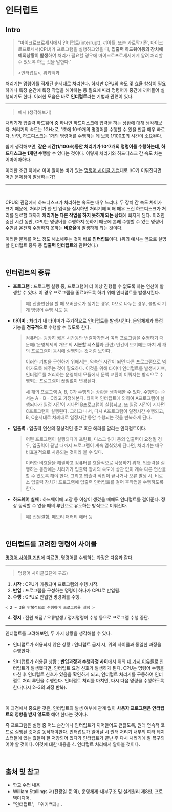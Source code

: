 # 인터럽트 

## Intro

> "마이크로프로세서에서 인터럽트(interrupt), 끼어듦, 또는 가로막기란, 마이크로프로세서(CPU)가 프로그램을 실행하고있을 때, **입출력 하드웨어등의 장치에 예외상황이 발생**하여 처리가 필요할 경우에 마이크로프로세서에게 알려 처리할 수 있도록 하는 것을 말한다." 
> 
> <인터럽트>, 위키백과

처리기는 명령어를 적재된 순서대로 처리한다. 하지만 CPU의 속도 및 효율 향상이 필요하거나 특정 순간에 특정 작업을 해야하는 등 필요에 따라 명령어가 중간에 끼어들어 실행되기도 한다. 이러한 모습은 바로 **인터럽트**라는 기법과 관련이 있다.

*****
> 예시 (생각해보기)
> 
  처리기가 입출력 하드웨어 중 하나인 하드디스크에 입력을 하는 상황에 대해 생각해보자. 처리기의 속도는 1GHz로, 1초에 10^9개의 명령어를 수행할 수 있을 만큼 매우 빠르다. 반면, 하드디스크는 1개의 명령어를 수행하는 데 보통 1/100초의 시간이 소요된다. 
  
  쉽게 생각해보면, **같은 시간(1/100초)동안 처리기가 10^7개의 명령어를 수행하는데, 하드디스크는 1개만 수행**할 수 있다는 것이다. 이렇게 처리기와 하드디스크 간 속도 차는 어마어마하다.
  
  이러한 조건 하에서 이미 알아본 바가 있는 [명령어 사이클 기법](https://github.com/kmkim2689/CS/blob/main/OS/%EB%AA%85%EB%A0%B9%EC%96%B4%20%EC%82%AC%EC%9D%B4%ED%81%B4.md)대로 I/O가 이뤄진다면 어떤 문제점이 발생하는가?
*****

<br/>

   CPU의 관점에서 하드디스크가 처리하는 속도는 매우 느리다. 두 장치 간 속도 차이가 크기 때문에, 처리기가 한 번 입력을 실시하면 처리기에 비해 매우 느린 하드디스크가 처리를 완료할 때까지 **처리기는 다른 작업을 하지 못하게 되는 상태**에 빠지게 된다. 이러한 중단 시간 동안, CPU는 명령어를 수행하지 못하기 때문에 본래 수행할 수 있는 명령어 수만큼 온전히 수행하지 못하는 **비효율**이 발생하게 되는 것이다.
   
   이러한 문제를 어느 정도 해소해주는 것이 바로 **인터럽트**이다. (위의 예시는 앞으로 설명할 인터럽트 종류 중 **입출력 인터럽트**와 관련있다.)
   
<br/>

## 인터럽트의 종류

 * **프로그램** : 프로그램 실행 중, 프로그램이 더 이상 진행될 수 없도록 하는 연산이 발생할 수 있다. 이 경우 프로그램을 종료하도록 하기 위해 인터럽트를 발생시킨다.
 
   > 예) 산술연산을 할 때 오버플로가 생기는 경우, 0으로 나누는 경우, 불법적 기계 명령어 수행 시도 등
   
 * **타이머** : 처리기 내 타이머가 주기적으로 인터럽트를 발생시킨다. 운영체제가 특정 기능을 **정규적**으로 수행할 수 있도록 한다.
 
   > 컴퓨터는 굉장히 짧은 시간동안 번갈아가면서 여러 프로그램을 수행하기 때문에('운영체제의 개요'의 **시분할 시스템**과 관련) 인간이 보기에는 마치 세 개의 프로그램이 동시에 실행되는 것처럼 보인다.
   > 
   > 이러한 기법을 구현하기 위해서는, 약속한 시간이 되면 다른 프로그램으로 넘어가도록 해주는 것이 필요하다. 이것을 위해 타이머 인터럽트를 발생시키며, 인터럽트를 처리하는 운영체제 모듈에서 문맥 교환이 이뤄지는 방식으로 수행되는 프로그램이 끊임없이 변경된다.
   > 
   > 세 개의 프로그램 A, B, C가 수행되는 상황을 생각해볼 수 있다. 수행되는 순서는 A - B - C라고 가정해본다. 타이머 인터럽트에 의하여 A프로그램이 실행되다가 일정 시간이 지나면 B프로그램이 실행되고, 또 일정 시간이 지나면 C프로그램이 실행된다. 그러고 나서, 다시 A프로그램이 일정시간 수행되고, B, C순서대로 차례대로 일정시간 동안 수행되는 것을 반복하게 된다.

 * **입출력** : 입출력 연산의 정상적인 종료 혹은 에러를 알리는 인터럽트이다.
 
   > 어떤 프로그램이 실행되다가 프린트, 디스크 읽기 등의 입출력이 요청될 경우, 입출력이 끝날 때까지 프로그램이 계속 멈춰있게 된다면, 처리기는 매우 비효율적으로 사용되는 것이라 볼 수 있다.
   > 
   > 이러한 비효율을 해결하고 컴퓨터를 효율적으로 사용하기 위해, 입출력을 실행하는 동안에는 처리기가 입출력 장치의 속도에 상관 없이 계속 다른 연산을 할 수 있도록 해야 한다. 그리고 입출력 작업이 끝나거나 오류 발생 시, 비로소 입출력 장치가 프로그램에 입출력 인터럽트를 걸어 후작업을 수행하도록 한다.

 * **하드웨어 실패** : 하드웨어에 고장 등 이상이 생겼을 때에도 인터럽트를 걸어준다. 정상 동작할 수 없을 때의 루틴으로 유도하는 방식으로 이뤄진다.

   > 예) 전원결함, 메모리 패러티 에러 등

<br/>

## 인터럽트를 고려한 명령어 사이클

[명령어 사이클 기법](https://github.com/kmkim2689/CS/blob/main/OS/%EB%AA%85%EB%A0%B9%EC%96%B4%20%EC%82%AC%EC%9D%B4%ED%81%B4.md)에 따르면, 명령어를 수행하는 과정은 다음과 같다.

*****
  > 명령어 사이클(2단계 구조)

  1. **시작** : CPU가 가동되며 프로그램의 수행 시작.
  2. **반입** : 프로그램을 구성하는 명령어 하나가 CPU로 반입됨.
  3. **수행** : CPU로 반입한 명령어를 수행.
  
    < 2 ~ 3을 반복적으로 수행하며 프로그램을 실행 >
  
  4. **정지** : 전원 꺼짐 / 오류발생 / 정지명령어 수행 등으로 프로그램 수행 중단.

*****

인터럽트를 고려해보면, 두 가지 상황을 생각해볼 수 있다.

  * 인터럽트가 허용되지 않은 상황 : 인터럽트 금지 시, 위의 사이클과 동일한 과정을 수행한다.
  
  * 인터럽트가 허용된 상황 : **반입과정과 수행과정 사이**에서 위의 [네 가지 이유들](https://github.com/kmkim2689/CS/blob/main/OS/3.%20%EC%9D%B8%ED%84%B0%EB%9F%BD%ED%8A%B8.md#%EC%9D%B8%ED%84%B0%EB%9F%BD%ED%8A%B8%EC%9D%98-%EC%A2%85%EB%A5%98)로 인터럽트가 발생했다면, 인터럽트 요청 신호가 발생하게 된다. CPU는 명령어 수행을 마친 후 인터럽트 신호가 있음을 확인하게 되고, 인터럽트 처리기를 구동하여 인터럽트 처리 루틴을 수행한다. 인터럽트 처리를 마치면, 다시 다음 명령을 수행하도록 한다(다시 2~3의 과정 반복).
  
<br/>

  이 과정에서 중요한 것은, 인터럽트의 발생 여부에 관계 없이 **사용자 프로그램은 인터럽트의 영향을 받지 않도록** 해야 한다는 것이다. 
  
  즉 프로그램은 실행 중 어느 순간에나 인터럽트가 끼어들어도 괜찮도록, 원래 연속적 코드로 실행된 것처럼 동작해야한다. 인터럽트가 일어날 시 원래 처리기 내부의 여러 레지스터들에 있는 값들이 잘 저장되어 있다가 인터럽트가 끝난 후 다시 처리기에 잘 복구되어야 할 것이다. 이것에 대한 내용을 4. 인터럽트 처리에서 알아볼 것이다.
  
<br/>
  
## 출처 및 참고
* 학교 수업 내용
* William Stallings 저(전광일 등 역), 운영체제-내부구조 및 설계원리 제8판, 프로텍미디어.
* "인터럽트", 『위키백과』.
